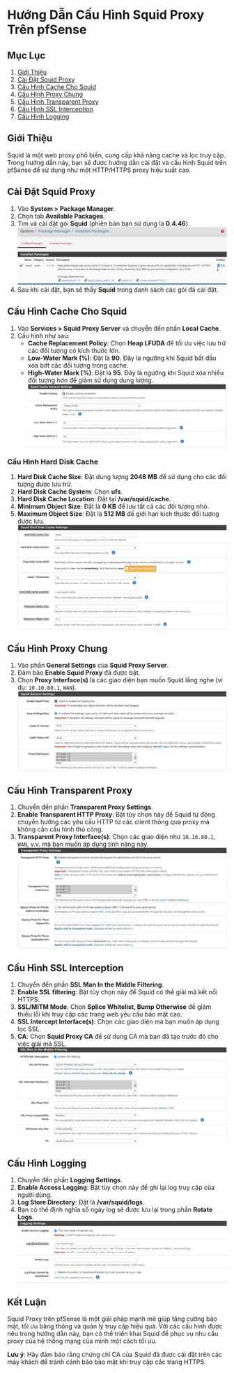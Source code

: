 # Hướng Dẫn Cấu Hình Squid Proxy Trên pfSense

## Mục Lục
1. [Giới Thiệu](#giới-thiệu)
2. [Cài Đặt Squid Proxy](#cài-đặt-squid-proxy)
3. [Cấu Hình Cache Cho Squid](#cấu-hình-cache-cho-squid)
4. [Cấu Hình Proxy Chung](#cấu-hình-proxy-chung)
5. [Cấu Hình Transparent Proxy](#cấu-hình-transparent-proxy)
6. [Cấu Hình SSL Interception](#cấu-hình-ssl-interception)
7. [Cấu Hình Logging](#cấu-hình-logging)

## Giới Thiệu
Squid là một web proxy phổ biến, cung cấp khả năng cache và lọc truy cập. Trong hướng dẫn này, bạn sẽ được hướng dẫn cài đặt và cấu hình Squid trên pfSense để sử dụng như một HTTP/HTTPS proxy hiệu suất cao.

## Cài Đặt Squid Proxy
1. Vào **System > Package Manager**.
2. Chọn tab **Available Packages**.
3. Tìm và cài đặt gói **Squid** (phiên bản bạn sử dụng là **0.4.46**).
   ![Command Prompt](https://github.com/cuongnvvietis/NhanHoa/blob/main/Docs/Picture/Pfsense/Screenshot_111.png)
4. Sau khi cài đặt, bạn sẽ thấy **Squid** trong danh sách các gói đã cài đặt.

## Cấu Hình Cache Cho Squid
1. Vào **Services > Squid Proxy Server** và chuyển đến phần **Local Cache**.
2. Cấu hình như sau:
   - **Cache Replacement Policy**: Chọn **Heap LFUDA** để tối ưu việc lưu trữ các đối tượng có kích thước lớn.
   - **Low-Water Mark (%)**: Đặt là **90**. Đây là ngưỡng khi Squid bắt đầu xóa bớt các đối tượng trong cache.
   - **High-Water Mark (%)**: Đặt là **95**. Đây là ngưỡng khi Squid xóa nhiều đối tượng hơn để giảm sử dụng dung lượng.
   ![Command Prompt](https://github.com/cuongnvvietis/NhanHoa/blob/main/Docs/Picture/Pfsense/Screenshot_211.png)

### Cấu Hình Hard Disk Cache
1. **Hard Disk Cache Size**: Đặt dung lượng **2048 MB** để sử dụng cho các đối tượng được lưu trữ.
2. **Hard Disk Cache System**: Chọn **ufs**.
3. **Hard Disk Cache Location**: Đặt tại **/var/squid/cache**.
4. **Minimum Object Size**: Đặt là **0 KB** để lưu tất cả các đối tượng nhỏ.
5. **Maximum Object Size**: Đặt là **512 MB** để giới hạn kích thước đối tượng được lưu.
   ![Command Prompt](https://github.com/cuongnvvietis/NhanHoa/blob/main/Docs/Picture/Pfsense/Screenshot_311.png)

## Cấu Hình Proxy Chung
1. Vào phần **General Settings** của **Squid Proxy Server**.
2. Đảm bảo **Enable Squid Proxy** đã được bật.
3. Chọn **Proxy Interface(s)** là các giao diện bạn muốn Squid lắng nghe (ví dụ: `10.10.80.1`, `WAN`).
   ![Command Prompt](https://github.com/cuongnvvietis/NhanHoa/blob/main/Docs/Picture/Pfsense/Screenshot_411.png)

## Cấu Hình Transparent Proxy
1. Chuyển đến phần **Transparent Proxy Settings**.
2. **Enable Transparent HTTP Proxy**: Bật tùy chọn này để Squid tự động chuyển hướng các yêu cầu HTTP từ các client thông qua proxy mà không cần cấu hình thủ công.
3. **Transparent Proxy Interface(s)**: Chọn các giao diện như `10.10.80.1`, `WAN`, v.v. mà bạn muốn áp dụng tính năng này.
   ![Command Prompt](https://github.com/cuongnvvietis/NhanHoa/blob/main/Docs/Picture/Pfsense/Screenshot_511.png)

## Cấu Hình SSL Interception
1. Chuyển đến phần **SSL Man In the Middle Filtering**.
2. **Enable SSL filtering**: Bật tùy chọn này để Squid có thể giải mã kết nối HTTPS.
3. **SSL/MITM Mode**: Chọn **Splice Whitelist, Bump Otherwise** để giảm thiểu lỗi khi truy cập các trang web yêu cầu bảo mật cao.
4. **SSL Intercept Interface(s)**: Chọn các giao diện mà bạn muốn áp dụng lọc SSL.
5. **CA**: Chọn **Squid Proxy CA** để sử dụng CA mà bạn đã tạo trước đó cho việc giải mã SSL.
   ![Command Prompt](https://github.com/cuongnvvietis/NhanHoa/blob/main/Docs/Picture/Pfsense/Screenshot_611.png)

## Cấu Hình Logging
1. Chuyển đến phần **Logging Settings**.
2. **Enable Access Logging**: Bật tùy chọn này để ghi lại log truy cập của người dùng.
3. **Log Store Directory**: Đặt là **/var/squid/logs**.
4. Bạn có thể định nghĩa số ngày log sẽ được lưu lại trong phần **Rotate Logs**.
   ![Command Prompt](https://github.com/cuongnvvietis/NhanHoa/blob/main/Docs/Picture/Pfsense/Screenshot_711.png)

## Kết Luận
Squid Proxy trên pfSense là một giải pháp mạnh mẽ giúp tăng cường bảo mật, tối ưu băng thông và quản lý truy cập hiệu quả. Với các cấu hình được nêu trong hướng dẫn này, bạn có thể triển khai Squid để phục vụ nhu cầu proxy của hệ thống mạng của mình một cách tối ưu.

**Lưu ý**: Hãy đảm bảo rằng chứng chỉ CA của Squid đã được cài đặt trên các máy khách để tránh cảnh báo bảo mật khi truy cập các trang HTTPS.


